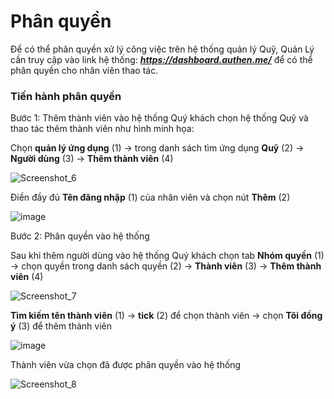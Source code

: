 
# Phân quyền

Để có thể phân quyền xử lý công việc trên hệ thống quản lý Quỹ, Quản Lý cần truy cập vào link hệ thống:
***https://dashboard.authen.me/***
để có thể phân quyền cho nhân viên thao tác.

### Tiến hành phân quyền
Bước 1: Thêm thành viên vào hệ thống 
Quý khách chọn hệ thống Quỹ và thao tác thêm thành viên như hình minh họa:

Chọn **quản lý ứng dụng** (1) -> trong danh sách tìm ứng dụng **Quỹ** (2) -> **Người dùng** (3) -> **Thêm thành viên** (4)

![Screenshot_6](https://user-images.githubusercontent.com/109578103/189466025-6832e78e-f520-467f-bb74-151c9f0249f4.png)

Điền đầy đủ **Tên đăng nhập** (1) của nhân viên và chọn nút **Thêm** (2)

![image](https://user-images.githubusercontent.com/109578103/189465587-177b388d-a742-40b6-ab5a-c0c429c412ff.png)


Bước 2: Phân quyền vào hệ thống

Sau khi thêm người dùng vào hệ thống Quý khách chọn tab **Nhóm quyền** (1) -> chọn quyền trong danh sách quyền (2) -> **Thành viên** (3) -> **Thêm thành viên** (4)

![Screenshot_7](https://user-images.githubusercontent.com/109578103/189465821-9c5231da-87b7-4562-8009-fe725f8f5820.png)

**Tìm kiếm tên thành viên** (1) -> **tick** (2) để chọn thành viên -> chọn **Tôi đồng ý** (3) để thêm thành viên

![image](https://user-images.githubusercontent.com/109578103/189466013-9269cc7e-0324-4ac4-8b3c-b0fdc47da0d9.png)

Thành viên vừa chọn đã được phân quyền vào hệ thống

![Screenshot_8](https://user-images.githubusercontent.com/109578103/189466170-6431e99f-e8fe-4293-8397-a9142c1a2ad0.png)


